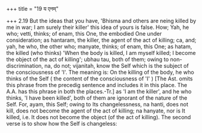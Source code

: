 +++
title = "19 य एनम्"

+++
2.19 But the ideas that you have, 'Bhisma and others are neing killed by
me in war; I am surely their killer' this idea of yours is false. How;
Yah, he who; vetti, thinks; of enam, this One, the embodied One under
consideration; as hantaram, the killer, the agent of the act of killing;
ca, and; yah, he who, the other who; manyate, thinks; of enam, this One;
as hatam, the killed (who thinks) 'When the body is killed, I am myself
killed; I become the object of the act of killing'; ubhau tau, both of
them; owing to non-discrimination, na, do not; vijanitah, know the Self
which is the subject of the consciousness of 'I'. The meaning is: On the
killing of the body, he who thinks of the Self ( the content of the
consciousness of 'I' ) \[The Ast. omits this phrase from the precedig
sentence and includes it in this place. The A.A. has this phrase in both
the places.-Tr.\] as 'I am the killer', and he who thinks, 'I have been
killed', both of them are ignorant of the nature of the Self. For, ayam,
this Self; owing to Its changelessness, na hanti, does not kill, does
not become the agent of the act of killing; na hanyate, nor is It
killed, i.e. It does not become the object (of the act of killing). The
second verse is to show how the Self is changeless:
